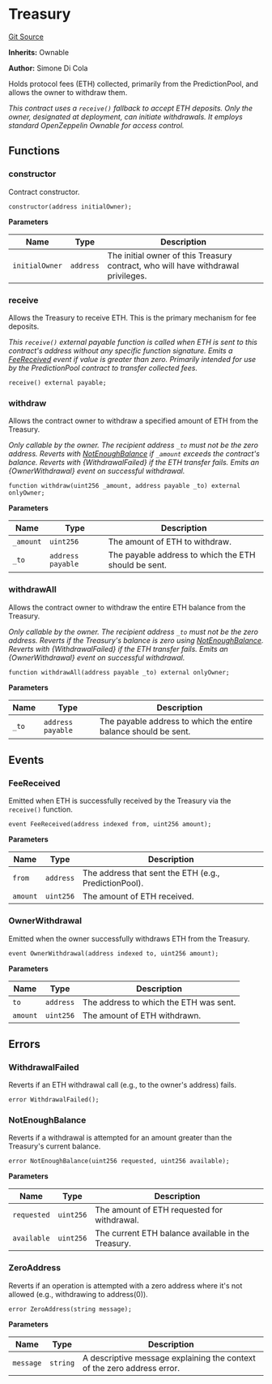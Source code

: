 # Treasury
[Git Source](https://github.com/s-di-cola/swapcast/blob/bac7d537c992445acd13475c102ba0bb737949da/src/Treasury.sol)

**Inherits:**
Ownable

**Author:**
Simone Di Cola

Holds protocol fees (ETH) collected, primarily from the PredictionPool, and allows the owner to withdraw them.

*This contract uses a `receive()` fallback to accept ETH deposits. Only the owner, designated
at deployment, can initiate withdrawals. It employs standard OpenZeppelin Ownable for access control.*


## Functions
### constructor

Contract constructor.


```solidity
constructor(address initialOwner);
```
**Parameters**

|Name|Type|Description|
|----|----|-----------|
|`initialOwner`|`address`|The initial owner of this Treasury contract, who will have withdrawal privileges.|


### receive

Allows the Treasury to receive ETH. This is the primary mechanism for fee deposits.

*This `receive()` external payable function is called when ETH is sent to this contract's address
without any specific function signature. Emits a [FeeReceived](/src/Treasury.sol/contract.Treasury.md#feereceived) event if value is greater than zero.
Primarily intended for use by the PredictionPool contract to transfer collected fees.*


```solidity
receive() external payable;
```

### withdraw

Allows the contract owner to withdraw a specified amount of ETH from the Treasury.

*Only callable by the owner. The recipient address `_to` must not be the zero address.
Reverts with [NotEnoughBalance](/src/Treasury.sol/contract.Treasury.md#notenoughbalance) if `_amount` exceeds the contract's balance.
Reverts with {WithdrawalFailed} if the ETH transfer fails.
Emits an {OwnerWithdrawal} event on successful withdrawal.*


```solidity
function withdraw(uint256 _amount, address payable _to) external onlyOwner;
```
**Parameters**

|Name|Type|Description|
|----|----|-----------|
|`_amount`|`uint256`|The amount of ETH to withdraw.|
|`_to`|`address payable`|The payable address to which the ETH should be sent.|


### withdrawAll

Allows the contract owner to withdraw the entire ETH balance from the Treasury.

*Only callable by the owner. The recipient address `_to` must not be the zero address.
Reverts if the Treasury's balance is zero using [NotEnoughBalance](/src/Treasury.sol/contract.Treasury.md#notenoughbalance).
Reverts with {WithdrawalFailed} if the ETH transfer fails.
Emits an {OwnerWithdrawal} event on successful withdrawal.*


```solidity
function withdrawAll(address payable _to) external onlyOwner;
```
**Parameters**

|Name|Type|Description|
|----|----|-----------|
|`_to`|`address payable`|The payable address to which the entire balance should be sent.|


## Events
### FeeReceived
Emitted when ETH is successfully received by the Treasury via the `receive()` function.


```solidity
event FeeReceived(address indexed from, uint256 amount);
```

**Parameters**

|Name|Type|Description|
|----|----|-----------|
|`from`|`address`|The address that sent the ETH (e.g., PredictionPool).|
|`amount`|`uint256`|The amount of ETH received.|

### OwnerWithdrawal
Emitted when the owner successfully withdraws ETH from the Treasury.


```solidity
event OwnerWithdrawal(address indexed to, uint256 amount);
```

**Parameters**

|Name|Type|Description|
|----|----|-----------|
|`to`|`address`|The address to which the ETH was sent.|
|`amount`|`uint256`|The amount of ETH withdrawn.|

## Errors
### WithdrawalFailed
Reverts if an ETH withdrawal call (e.g., to the owner's address) fails.


```solidity
error WithdrawalFailed();
```

### NotEnoughBalance
Reverts if a withdrawal is attempted for an amount greater than the Treasury's current balance.


```solidity
error NotEnoughBalance(uint256 requested, uint256 available);
```

**Parameters**

|Name|Type|Description|
|----|----|-----------|
|`requested`|`uint256`|The amount of ETH requested for withdrawal.|
|`available`|`uint256`|The current ETH balance available in the Treasury.|

### ZeroAddress
Reverts if an operation is attempted with a zero address where it's not allowed (e.g., withdrawing to address(0)).


```solidity
error ZeroAddress(string message);
```

**Parameters**

|Name|Type|Description|
|----|----|-----------|
|`message`|`string`|A descriptive message explaining the context of the zero address error.|

